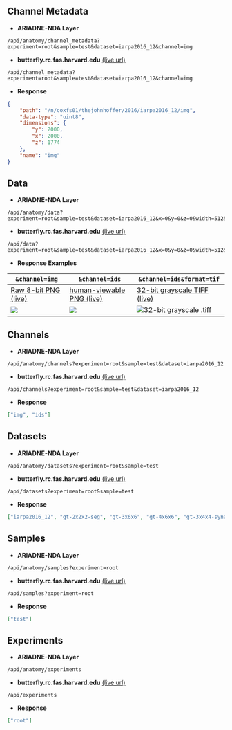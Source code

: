 ## Channel Metadata

- **ARIADNE-NDA Layer**
```
/api/anatomy/channel_metadata?experiment=root&sample=test&dataset=iarpa2016_12&channel=img
```
- **butterfly.rc.fas.harvard.edu** [(live url)](https://butterfly.rc.fas.harvard.edu/api/channel_metadata?experiment=root&sample=test&dataset=iarpa2016_12&channel=img)
```
/api/channel_metadata?experiment=root&sample=test&dataset=iarpa2016_12&channel=img
```
- **Response**
```json
{
	"path": "/n/coxfs01/thejohnhoffer/2016/iarpa2016_12/img",
	"data-type": "uint8",
	"dimensions": {
		"y": 2000,
	 	"x": 2000,
		"z": 1774
	},
	"name": "img"
}
```

## Data

- **ARIADNE-NDA Layer**
```
/api/anatomy/data?experiment=root&sample=test&dataset=iarpa2016_12&x=0&y=0&z=0&width=512&height=512&channel=img
```
- **butterfly.rc.fas.harvard.edu** [(live url)](https://butterfly.rc.fas.harvard.edu/api/data?experiment=root&sample=test&dataset=iarpa2016_12&x=0&y=0&z=0&width=512&height=512&channel=img)
```
/api/data?experiment=root&sample=test&dataset=iarpa2016_12&x=0&y=0&z=0&width=512&height=512&channel=img
```
- **Response Examples**

| `&channel=img` | `&channel=ids` | `&channel=ids&format=tif` |
|----------------|----------------|---------------------------|
| [Raw 8-bit PNG (live)](https://butterfly.rc.fas.harvard.edu/api/data?experiment=root&sample=test&dataset=iarpa2016_12&x=0&y=0&z=0&width=512&height=512&channel=img) | [human-viewable PNG (live)](https://butterfly.rc.fas.harvard.edu/api/data?experiment=root&sample=test&dataset=iarpa2016_12&x=0&y=0&z=0&width=512&height=512&channel=ids) | [32-bit grayscale TIFF (live)](https://butterfly.rc.fas.harvard.edu/api/data?experiment=root&sample=test&dataset=iarpa2016_12&x=0&y=0&z=0&width=512&height=512&channel=ids&format=tif) |
|![](http://img.hoff.in/nda/img0.png)|![](http://img.hoff.in/nda/ids0.png)|![32-bit grayscale .tiff](http://img.hoff.in/nda/ids1.png)|

## Channels

- **ARIADNE-NDA Layer**
```
/api/anatomy/channels?experiment=root&sample=test&dataset=iarpa2016_12
```
- **butterfly.rc.fas.harvard.edu** [(live url)](https://butterfly.rc.fas.harvard.edu/api/channels?experiment=root&sample=test&dataset=iarpa2016_12)
```
/api/channels?experiment=root&sample=test&dataset=iarpa2016_12
```
- **Response**
```json
["img", "ids"]
```

## Datasets

- **ARIADNE-NDA Layer**
```
/api/anatomy/datasets?experiment=root&sample=test
```
- **butterfly.rc.fas.harvard.edu** [(live url)](https://butterfly.rc.fas.harvard.edu/api/datasets?experiment=root&sample=test)
```
/api/datasets?experiment=root&sample=test
```
- **Response**
```json
["iarpa2016_12", "gt-2x2x2-seg", "gt-3x6x6", "gt-4x6x6", "gt-3x4x4-synapse"]
```

## Samples

- **ARIADNE-NDA Layer**
```
/api/anatomy/samples?experiment=root
```
- **butterfly.rc.fas.harvard.edu** [(live url)](https://butterfly.rc.fas.harvard.edu/api/samples?experiment=root)
```
/api/samples?experiment=root
```
- **Response**
```json
["test"]
```

## Experiments

- **ARIADNE-NDA Layer**
```
/api/anatomy/experiments
```
- **butterfly.rc.fas.harvard.edu** [(live url)](https://butterfly.rc.fas.harvard.edu/api/experiments)
```
/api/experiments
```
- **Response**
```json
["root"]
```

